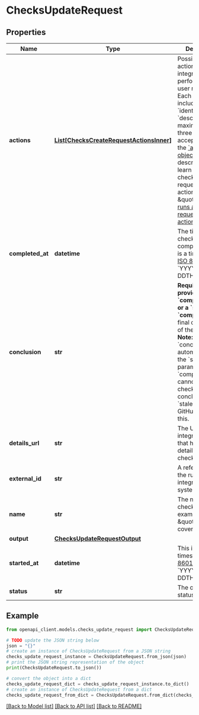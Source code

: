 # ChecksUpdateRequest


## Properties

Name | Type | Description | Notes
------------ | ------------- | ------------- | -------------
**actions** | [**List[ChecksCreateRequestActionsInner]**](ChecksCreateRequestActionsInner.md) | Possible further actions the integrator can perform, which a user may trigger. Each action includes a &#x60;label&#x60;, &#x60;identifier&#x60; and &#x60;description&#x60;. A maximum of three actions are accepted. See the [&#x60;actions&#x60; object](https://docs.github.com/enterprise-server@3.4/rest/reference/checks#actions-object) description. To learn more about check runs and requested actions, see \&quot;[Check runs and requested actions](https://docs.github.com/enterprise-server@3.4/rest/reference/checks#check-runs-and-requested-actions).\&quot; | [optional] 
**completed_at** | **datetime** | The time the check completed. This is a timestamp in [ISO 8601](https://en.wikipedia.org/wiki/ISO_8601) format: &#x60;YYYY-MM-DDTHH:MM:SSZ&#x60;. | [optional] 
**conclusion** | **str** | **Required if you provide &#x60;completed_at&#x60; or a &#x60;status&#x60; of &#x60;completed&#x60;**. The final conclusion of the check.  **Note:** Providing &#x60;conclusion&#x60; will automatically set the &#x60;status&#x60; parameter to &#x60;completed&#x60;. You cannot change a check run conclusion to &#x60;stale&#x60;, only GitHub can set this. | [optional] 
**details_url** | **str** | The URL of the integrator&#39;s site that has the full details of the check. | [optional] 
**external_id** | **str** | A reference for the run on the integrator&#39;s system. | [optional] 
**name** | **str** | The name of the check. For example, \&quot;code-coverage\&quot;. | [optional] 
**output** | [**ChecksUpdateRequestOutput**](ChecksUpdateRequestOutput.md) |  | [optional] 
**started_at** | **datetime** | This is a timestamp in [ISO 8601](https://en.wikipedia.org/wiki/ISO_8601) format: &#x60;YYYY-MM-DDTHH:MM:SSZ&#x60;. | [optional] 
**status** | **str** | The current status. | [optional] 

## Example

```python
from openapi_client.models.checks_update_request import ChecksUpdateRequest

# TODO update the JSON string below
json = "{}"
# create an instance of ChecksUpdateRequest from a JSON string
checks_update_request_instance = ChecksUpdateRequest.from_json(json)
# print the JSON string representation of the object
print(ChecksUpdateRequest.to_json())

# convert the object into a dict
checks_update_request_dict = checks_update_request_instance.to_dict()
# create an instance of ChecksUpdateRequest from a dict
checks_update_request_from_dict = ChecksUpdateRequest.from_dict(checks_update_request_dict)
```
[[Back to Model list]](../README.md#documentation-for-models) [[Back to API list]](../README.md#documentation-for-api-endpoints) [[Back to README]](../README.md)


